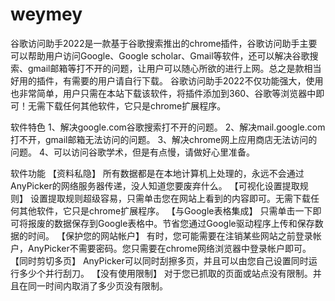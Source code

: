 # weymey
谷歌访问助手2022是一款基于谷歌搜索推出的chrome插件，谷歌访问助手主要可以帮助用户访问Google、Google scholar、Gmail等软件，还可以解决谷歌搜索、gmail邮箱等打不开的问题，让用户可以随心所欲的进行上网。总之是款相当好用的插件，有需要的用户请自行下载。
谷歌访问助手2022不仅功能强大，使用也非常简单，用户只需在本站下载该软件，将插件添加到360、谷歌等浏览器中即可！无需下载任何其他软件，它只是chrome扩展程序。

软件特色
1、解决google.com谷歌搜索打不开的问题。
2、解决mail.google.com打不开，gmail邮箱无法访问的问题。
3、解决chrome网上应用商店无法访问的问题。
4、可以访问谷歌学术，但是有点慢，请做好心里准备。

软件功能
【资料私隐】
所有数据都是在本地计算机上处理的，永远不会通过AnyPicker的网络服务器传递，没人知道您要废弃什么。
【可视化设置提取规则】
设置提取规则超级容易，只需单击您在网站上看到的内容即可。无需下载任何其他软件，它只是chrome扩展程序。
【与Google表格集成】
只需单击一下即可将报废的数据保存到Google表格中。节省您通过Google驱动程序上传和保存数据的时间。
【保护您的网站帐户】
有时，您可能需要在注销某些网站之前登录帐户，AnyPicker不需要密码。您只需要在chrome网络浏览器中登录帐户即可。
【同时剪切多页】
AnyPicker可以同时刮擦多页，并且可以由您自己设置同时运行多少个并行刮刀。
【没有使用限制】
对于您已抓取的页面或站点没有限制。并且在同一时间内取消了多少页没有限制。
